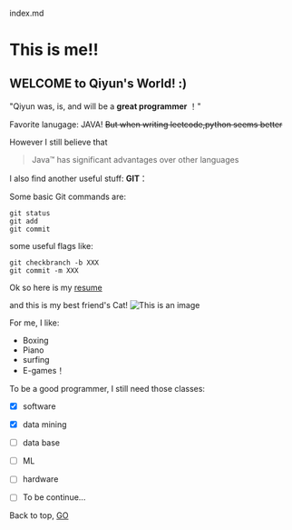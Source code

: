 index.md
# This is me!!
## WELCOME to Qiyun's World! :)

"Qiyun was, is, and will be a **great programmer** ！"

Favorite lanugage: JAVA! ~~But when writing leetcode,python seems better~~

However I still believe that

> Java™ has significant advantages over other languages

I also find another useful stuff: **GIT**：

Some basic Git commands are:
```
git status
git add
git commit
```
some useful flags like:
```
git checkbranch -b XXX
git commit -m XXX
```

Ok so here is my [resume](https://resume.io/r/kIa5ISfnf)

and this is my best friend's Cat! 
![This is an image](e0a5f824cffda6ca6372570d873069e.jpg)

For me, I like:
- Boxing
- Piano
- surfing
- E-games！

To be a good programmer, I still need those classes:
- [x] software 
- [x] data mining
- [ ] data base
- [ ] ML
- [ ] hardware
- [ ] To be continue...


Back to top, [GO](#this-is-me)